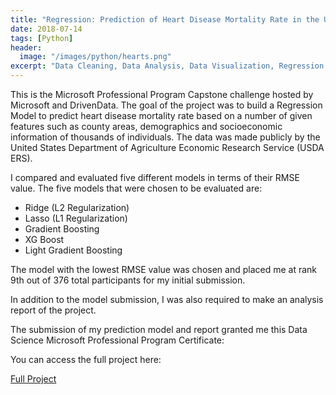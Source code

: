 ```yaml
---
title: "Regression: Prediction of Heart Disease Mortality Rate in the US"
date: 2018-07-14
tags: [Python]
header:
  image: "/images/python/hearts.png"
excerpt: "Data Cleaning, Data Analysis, Data Visualization, Regression Model"
---
```


This is the Microsoft Professional Program Capstone challenge hosted by Microsoft and DrivenData. The goal of the project was to build a Regression Model to predict heart disease mortality rate based on a number of given features such as county areas, demographics and socioeconomic information of thousands of individuals. The data was made publicly by the United States Department of Agriculture Economic Research Service (USDA ERS).

I compared and evaluated five different models in terms of their RMSE value. The five models that were chosen to be evaluated are:

- Ridge (L2 Regularization)
- Lasso (L1 Regularization)
- Gradient Boosting
- XG Boost
- Light Gradient Boosting

The model with the lowest RMSE value was chosen and placed me at rank 9th out of 376 total participants for my initial submission.

In addition to the model submission, I was also required to make an analysis report of the project.

The submission of my prediction model and report granted me this Data Science Microsoft Professional Program Certificate:



You can access the full project here:

[Full Project](https://github.com/adrianromano/Analysis-of-Heart-Disease-Mortality-Rate)
